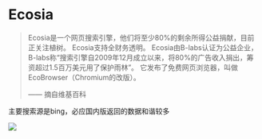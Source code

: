 # Ecosia

> Ecosia是一个网页搜索引擎，他们将至少80%的剩余所得公益捐献，目前正关注植树。 Ecosia支持全财务透明。 Ecosia由B-labs认证为公益企业，B-labs称“搜索引擎自2009年12月成立以来，将80%的广告收入捐出，筹资超过1.5百万美元用了保护雨林”。 它发布了免费网页浏览器，叫做EcoBrowser（Chromium的改版）。
>
>—— 摘自维基百科

主要搜索源是bing，必应国内版返回的数据和谐较多

![](https://raw.githubusercontent.com/loremwalker/fq-book/master/docs/images/2018-04-28_210623.png)

